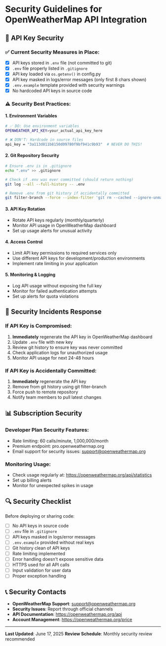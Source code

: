 # Security Guidelines for OpenWeatherMap API Integration

## 🔐 API Key Security

### ✅ Current Security Measures in Place:
- [x] API keys stored in `.env` file (not committed to git)
- [x] `.env` file properly listed in `.gitignore`
- [x] API key loaded via `os.getenv()` in config.py
- [x] API key masked in logs/error messages (only first 8 chars shown)
- [x] `.env.example` template provided with security warnings
- [x] No hardcoded API keys in source code

### ⚠️ Security Best Practices:

#### 1. Environment Variables
```bash
# ✅ DO: Use environment variables
OPENWEATHER_API_KEY=your_actual_api_key_here

# ❌ DON'T: Hardcode in source files
api_key = "3a113d811b8150d09780f9bf941c9b93"  # NEVER DO THIS!
```

#### 2. Git Repository Security
```bash
# Ensure .env is in .gitignore
echo ".env" >> .gitignore

# Check if .env was ever committed (should return nothing)
git log --all --full-history -- .env

# Remove .env from git history if accidentally committed
git filter-branch --force --index-filter 'git rm --cached --ignore-unmatch .env' --prune-empty --tag-name-filter cat -- --all
```

#### 3. API Key Rotation
- Rotate API keys regularly (monthly/quarterly)
- Monitor API usage in OpenWeatherMap dashboard
- Set up usage alerts for unusual activity

#### 4. Access Control
- Limit API key permissions to required services only
- Use different API keys for development/production environments
- Implement rate limiting in your application

#### 5. Monitoring & Logging
- Log API usage without exposing the full key
- Monitor for failed authentication attempts
- Set up alerts for quota violations

## 🚨 Security Incidents Response

### If API Key is Compromised:
1. **Immediately** regenerate the API key in OpenWeatherMap dashboard
2. Update `.env` file with new key
3. Review git history to ensure key was never committed
4. Check application logs for unauthorized usage
5. Monitor API usage for next 24-48 hours

### If API Key is Accidentally Committed:
1. **Immediately** regenerate the API key
2. Remove from git history using git filter-branch
3. Force push to remote repository
4. Notify team members to pull latest changes

## 📊 Subscription Security

### Developer Plan Security Features:
- Rate limiting: 60 calls/minute, 1,000,000/month
- Premium endpoint: pro.openweathermap.org
- Email support for security issues: support@openweathermap.org

### Monitoring Usage:
- Check usage regularly at: https://openweathermap.org/api/statistics
- Set up billing alerts
- Monitor for unexpected spikes in usage

## 🔍 Security Checklist

Before deploying or sharing code:
- [ ] No API keys in source code
- [ ] `.env` file in `.gitignore`
- [ ] API keys masked in logs/error messages
- [ ] `.env.example` provided without real keys
- [ ] Git history clean of API keys
- [ ] Rate limiting implemented
- [ ] Error handling doesn't expose sensitive data
- [ ] HTTPS used for all API calls
- [ ] Input validation for user data
- [ ] Proper exception handling

## 📞 Security Contacts

- **OpenWeatherMap Support**: support@openweathermap.org
- **Security Issues**: Report through official channels
- **API Documentation**: https://openweathermap.org/api
- **Account Management**: https://openweathermap.org/price

---

**Last Updated**: June 17, 2025
**Review Schedule**: Monthly security review recommended
